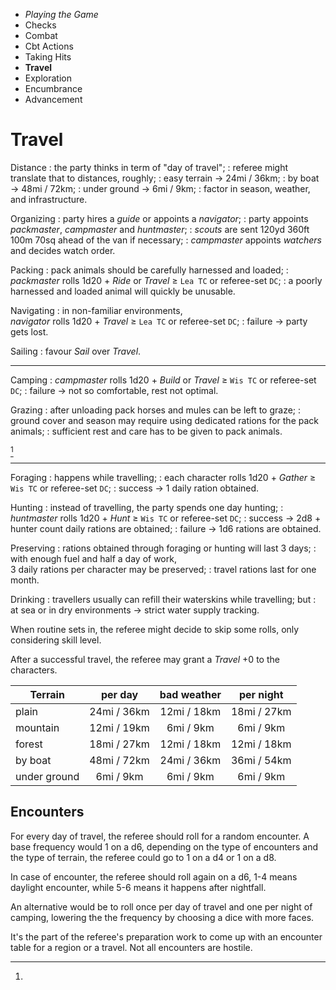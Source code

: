 
<!-- .margin.compass -->
* _Playing the Game_
* Checks
* Combat
* Cbt Actions
* Taking Hits
* **Travel**
* Exploration
* Encumbrance
* Advancement


# Travel

Distance
: the party thinks in term of "day of travel";
: referee might translate that to distances, roughly;
: easy terrain → 24mi / 36km;
: by boat → 48mi / 72km;
: under ground → 6mi / 9km;
: factor in season, weather, and infrastructure.

Organizing
: party hires a _guide_ or appoints a _navigator_;
: party appoints _packmaster_, _campmaster_ and _huntmaster_;
: _scouts_ are sent 120yd 360ft 100m 70sq ahead of the van if necessary;
: _campmaster_ appoints _watchers_ and decides watch order.

Packing
: pack animals should be carefully harnessed and loaded;
: _packmaster_ rolls 1d20 + _Ride_ or _Travel_ ≥ `Lea TC` or referee-set `DC`;
: a poorly harnessed and loaded animal will quickly be unusable.

Navigating
: in non-familiar environments,<br/> _navigator_ rolls 1d20 + _Travel_ ≥ `Lea TC` or referee-set `DC`;
: failure → party gets lost.

Sailing
: favour _Sail_ over _Travel_.

<hr/>

Camping
: _campmaster_ rolls 1d20 + _Build_ or _Travel_ ≥ `Wis TC` or referee-set `DC`;
: failure → not so comfortable, rest not optimal.

Grazing
: after unloading pack horses and mules can be left to graze;
: ground cover and season may require using dedicated rations for the pack animals;
: sufficient rest and care has to be given to pack animals.

[^1]

<hr/>

Foraging
: happens while travelling;
: each character rolls 1d20 + _Gather_ ≥ `Wis TC` or referee-set `DC`;
: success → 1 daily ration obtained.

Hunting
: instead of travelling, the party spends one day hunting;
: _huntmaster_ rolls 1d20 + _Hunt_ ≥ `Wis TC` or referee-set `DC`;
: success → 2d8 + hunter count daily rations are obtained;
: failure → 1d6 rations are obtained.

Preserving
: rations obtained through foraging or hunting will last 3 days;
: with enough fuel and half a day of work,<br/>3 daily rations per character may be preserved;
: travel rations last for one month.

Drinking
: travellers usually can refill their waterskins while travelling; but
: at sea or in dry environments → strict water supply tracking.


[^1]:
  When routine sets in, the referee might decide to skip some rolls, only considering skill level.

  After a successful travel, the referee may grant a _Travel_ +0 to the characters.

<!-- RETURN -->


<!-- .distances -->
| Terrain      | per day     | bad weather | per night   |
|--------------|:-----------:|:-----------:|:-----------:|
| plain        | 24mi / 36km | 12mi / 18km | 18mi / 27km |
| mountain     | 12mi / 19km |  6mi /  9km |  6mi /  9km |
| forest       | 18mi / 27km | 12mi / 18km | 12mi / 18km |
| by boat      | 48mi / 72km | 24mi / 36km | 36mi / 54km |
| under ground |  6mi /  9km |  6mi /  9km |  6mi /  9km |


## Encounters

For every day of travel, the referee should roll for a random encounter. A base frequency would 1 on a d6, depending on the type of encounters and the type of terrain, the referee could go to 1 on a d4 or 1 on a d8.

In case of encounter, the referee should roll again on a d6, 1-4 means daylight encounter, while 5-6 means it happens after nightfall.

An alternative would be to roll once per day of travel and one per night of camping, lowering the the frequency by choosing a dice with more faces.

It's the part of the referee's preparation work to come up with an encounter table for a region or a travel. Not all encounters are hostile.

